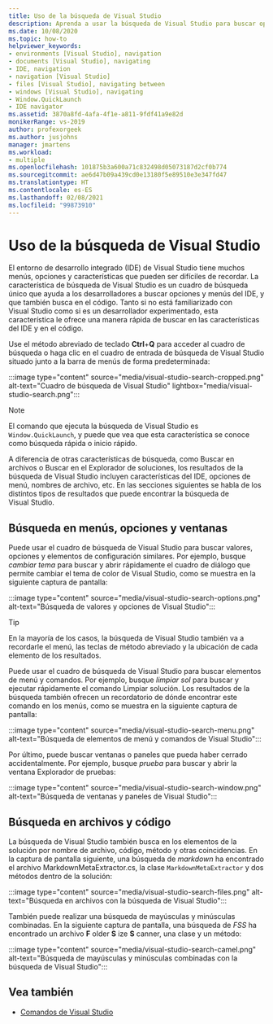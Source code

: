 ```yaml
---
title: Uso de la búsqueda de Visual Studio
description: Aprenda a usar la búsqueda de Visual Studio para buscar opciones, menús y código.
ms.date: 10/08/2020
ms.topic: how-to
helpviewer_keywords:
- environments [Visual Studio], navigation
- documents [Visual Studio], navigating
- IDE, navigation
- navigation [Visual Studio]
- files [Visual Studio], navigating between
- windows [Visual Studio], navigating
- Window.QuickLaunch
- IDE navigator
ms.assetid: 3870a8fd-4afa-4f1e-a811-9fdf41a9e82d
monikerRange: vs-2019
author: profexorgeek
ms.author: jusjohns
manager: jmartens
ms.workload:
- multiple
ms.openlocfilehash: 101875b3a600a71c832498d05073187d2cf0b774
ms.sourcegitcommit: ae6d47b09a439cd0e13180f5e89510e3e347fd47
ms.translationtype: HT
ms.contentlocale: es-ES
ms.lasthandoff: 02/08/2021
ms.locfileid: "99873910"
---
```

# <a name="use-visual-studio-search"></a>Uso de la búsqueda de Visual Studio

El entorno de desarrollo integrado (IDE) de Visual Studio tiene muchos menús, opciones y características que pueden ser difíciles de recordar. La característica de búsqueda de Visual Studio es un cuadro de búsqueda único que ayuda a los desarrolladores a buscar opciones y menús del IDE, y que también busca en el código. Tanto si no está familiarizado con Visual Studio como si es un desarrollador experimentado, esta característica le ofrece una manera rápida de buscar en las características del IDE y en el código.

Use el método abreviado de teclado **Ctrl**+**Q** para acceder al cuadro de búsqueda o haga clic en el cuadro de entrada de búsqueda de Visual Studio situado junto a la barra de menús de forma predeterminada:

:::image type="content" source="media/visual-studio-search-cropped.png" alt-text="Cuadro de búsqueda de Visual Studio" lightbox="media/visual-studio-search.png":::

> [!NOTE]
> El comando que ejecuta la búsqueda de Visual Studio es `Window.QuickLaunch`, y puede que vea que esta característica se conoce como búsqueda rápida o inicio rápido.

A diferencia de otras características de búsqueda, como Buscar en archivos o Buscar en el Explorador de soluciones, los resultados de la búsqueda de Visual Studio incluyen características del IDE, opciones de menú, nombres de archivo, etc. En las secciones siguientes se habla de los distintos tipos de resultados que puede encontrar la búsqueda de Visual Studio.

## <a name="search-menus-options-and-windows"></a>Búsqueda en menús, opciones y ventanas

Puede usar el cuadro de búsqueda de Visual Studio para buscar valores, opciones y elementos de configuración similares. Por ejemplo, busque *cambiar tema* para buscar y abrir rápidamente el cuadro de diálogo que permite cambiar el tema de color de Visual Studio, como se muestra en la siguiente captura de pantalla:

:::image type="content" source="media/visual-studio-search-options.png" alt-text="Búsqueda de valores y opciones de Visual Studio":::

> [!TIP]
> En la mayoría de los casos, la búsqueda de Visual Studio también va a recordarle el menú, las teclas de método abreviado y la ubicación de cada elemento de los resultados.

Puede usar el cuadro de búsqueda de Visual Studio para buscar elementos de menú y comandos. Por ejemplo, busque *limpiar sol* para buscar y ejecutar rápidamente el comando Limpiar solución. Los resultados de la búsqueda también ofrecen un recordatorio de dónde encontrar este comando en los menús, como se muestra en la siguiente captura de pantalla:

:::image type="content" source="media/visual-studio-search-menu.png" alt-text="Búsqueda de elementos de menú y comandos de Visual Studio":::

Por último, puede buscar ventanas o paneles que pueda haber cerrado accidentalmente. Por ejemplo, busque *prueba* para buscar y abrir la ventana Explorador de pruebas:

:::image type="content" source="media/visual-studio-search-window.png" alt-text="Búsqueda de ventanas y paneles de Visual Studio":::

## <a name="search-files-and-code"></a>Búsqueda en archivos y código

La búsqueda de Visual Studio también busca en los elementos de la solución por nombre de archivo, código, método y otras coincidencias. En la captura de pantalla siguiente, una búsqueda de *markdown* ha encontrado el archivo MarkdownMetaExtractor.cs, la clase `MarkdownMetaExtractor` y dos métodos dentro de la solución:

:::image type="content" source="media/visual-studio-search-files.png" alt-text="Búsqueda en archivos con la búsqueda de Visual Studio":::

También puede realizar una búsqueda de mayúsculas y minúsculas combinadas. En la siguiente captura de pantalla, una búsqueda de *FSS* ha encontrado un archivo **F** older **S** ize **S** canner, una clase y un método:

:::image type="content" source="media/visual-studio-search-camel.png" alt-text="Búsqueda de mayúsculas y minúsculas combinadas con la búsqueda de Visual Studio":::

## <a name="see-also"></a>Vea también

- [Comandos de Visual Studio](reference/visual-studio-commands.md)